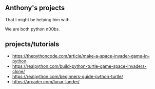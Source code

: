 ## Anthony's projects

That I might be helping him with.

We are both python n00bs.



## projects/tutorials

- https://thepythoncode.com/article/make-a-space-invader-game-in-python
- <https://realpython.com/build-python-turtle-game-space-invaders-clone/>
- <https://realpython.com/beginners-guide-python-turtle/>
- https://arcader.com/lunar-lander/
